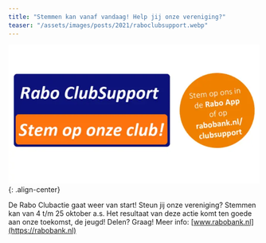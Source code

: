 ```yaml
---
title: "Stemmen kan vanaf vandaag! Help jij onze vereniging?"
teaser: "/assets/images/posts/2021/raboclubsupport.webp"
---
```


![image-center](/assets/images/posts/2021/raboclubsupport.webp){: .align-center}

De Rabo Clubactie gaat weer van start! Steun jij onze vereniging? Stemmen kan van 4 t/m 25 oktober a.s. Het resultaat van deze actie komt ten goede aan onze toekomst, de jeugd!
Delen? Graag!
Meer info: [www.rabobank.nl](https://rabobank.nl)